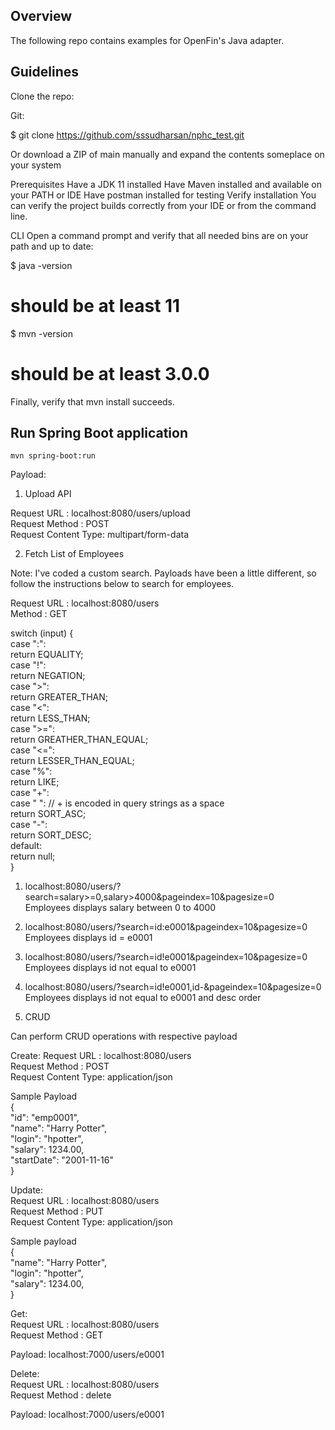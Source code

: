 ## Overview
The following repo contains examples for OpenFin's Java adapter.

## Guidelines
Clone the repo:

Git:

$ git clone https://github.com/sssudharsan/nphc_test.git

Or download a ZIP of main manually and expand the contents someplace on your system

Prerequisites
Have a JDK 11 installed
Have Maven installed and available on your PATH or IDE
Have postman installed for testing
Verify installation
You can verify the project builds correctly from your IDE or from the command line.

CLI
Open a command prompt and verify that all needed bins are on your path and up to date:

$ java -version
# should be at least 11
$ mvn -version
# should be at least 3.0.0
Finally, verify that mvn install succeeds.

## Run Spring Boot application
```
mvn spring-boot:run
```


Payload:

1) Upload API

Request URL         : localhost:8080/users/upload    
Request Method      : POST    
Request Content Type: multipart/form-data


2) Fetch List of Employees

Note: I've coded a custom search. Payloads have been a little different, so follow the instructions below to search for employees.

Request URL : localhost:8080/users     
Method      : GET




switch (input) {   
case ":":    
return EQUALITY;     
case "!":     
return NEGATION;     
case ">":     
return GREATER_THAN;     
case "<":      
return LESS_THAN;    
case ">=":      
return GREATHER_THAN_EQUAL;     
case "<=":    
return LESSER_THAN_EQUAL;     
case "%":    
return LIKE;    
case "+":    
case " ": // + is encoded in query strings as a space    
return SORT_ASC;    
case "-":    
return SORT_DESC;    
default:    
return null;    
}

1) localhost:8080/users/?search=salary>=0,salary>4000&pageindex=10&pagesize=0  
   Employees displays salary between 0 to 4000
2) localhost:8080/users/?search=id:e0001&pageindex=10&pagesize=0   
   Employees displays id = e0001
3) localhost:8080/users/?search=id!e0001&pageindex=10&pagesize=0    
   Employees displays id not equal to e0001
4) localhost:8080/users/?search=id!e0001,id-&pageindex=10&pagesize=0    
   Employees displays id not equal to e0001 and desc order


3) CRUD

Can perform CRUD operations with respective payload

Create:
Request URL         : localhost:8080/users   
Request Method      : POST    
Request Content Type: application/json

Sample Payload   
{     
"id": "emp0001",    
"name": "Harry Potter",    
"login": "hpotter",    
"salary": 1234.00,    
"startDate": "2001-11-16"    
}


Update:   
Request URL         : localhost:8080/users   
Request Method      : PUT   
Request Content Type: application/json

Sample payload    
{    
"name": "Harry Potter",    
"login": "hpotter",    
"salary": 1234.00,    
}



Get:    
Request URL         : localhost:8080/users   
Request Method      : GET

Payload: localhost:7000/users/e0001

Delete:   
Request URL         : localhost:8080/users    
Request Method      : delete

Payload: localhost:7000/users/e0001    
